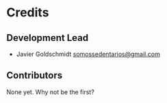 # Credits

## Development Lead

* Javier Goldschmidt <somossedentarios@gmail.com>

## Contributors

None yet. Why not be the first?
